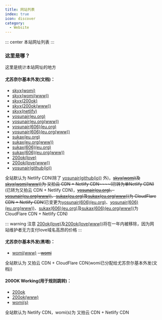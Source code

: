 ```yaml
---
title: 网站列表
index: true
icon: discover
category:
  - Website
---
```


::: center
本站网址列表
:::

### 这里是哪？

这里是统计本站网址的地方

#### 尤苏奈尔基本外发(文档)：
 - [skyx(womi)](https://skyx.womi.ltd)
 - [skyx(womi(www))](https://www.skyx.womi.ltd)
 - [skyx(200ok)](https://skyx.200ok.work)
 - [skyx(200ok(www))](https://www.skyx.200ok.work)
 - [skyx(netlify)](https://skyx-main.netlify.app)
 - [yosunair(eu.org)](https://yosunair.eu.org)
 - [yosunair(eu.org(www))](https://www.yosunair.eu.org)
 - [yosunair(606)(eu.org)](https://yosunair606.eu.org)
 - [yosunair(606)(eu.org(www))](https://www.yosunair606.eu.org)
 - [sukax(eu.org)](https://sukax.eu.org)
 - [sukax(eu.org(www))](https://www.sukax.eu.org)
 - [sukax(606)(eu.org)](https://sukax606.eu.org)
 - [sukax(606)(eu.org(www))](https://www.sukax606.eu.org)
 - [200ok(love)](https://200ok.love)
 - [200ok(love(www))](https://www.200ok.love)
 - [yosunair(github(io))](https://yosunair.github.io)

全站默认为 Netlify CDN(除了 [yosunair(github(io))](https://yosunair.github.io) 外)，~~[skyx(womi)](https://skyx.womi.ltd)及[skyx(womi(www))](https://www.skyx.womi.ltd)为 又拍云 CDN + Netlify CDN~~~~(已转为单Netlify CDN)~~(已转为又拍云 CDN + Netlify CDN)，~~[yosunair(eu.org)](https://yosunair.eu.org)、[yosunair(eu.org(www))](https://www.yosunair.eu.org)、[sukax(eu.org)](https://sukax.eu.org)及[sukax(eu.org(www))](https://www.sukax.eu.org)为 CloudFlare CDN + Netlify CDN~~(已变更为[yosunair(606)(eu.org)](https://yosunair606.eu.org)、[yosunair(606)(eu.org(www))](https://www.yosunair606.eu.org)、[sukax(606)(eu.org)](https://sukax606.eu.org)及[sukax(606)(eu.org(www))](https://www.sukax606.eu.org)为 CloudFlare CDN + Netlify CDN)

::: warning 注意
[200ok(love)](https://200ok.love)及[200ok(love(www))](https://www.200ok.love)将在一年内被移除，因为网站维护者无力支付love域名高昂的价格
:::

#### 尤苏奈尔基本外发(黑塔)：
 - [womi(www)](https://www.womi.ltd)
 ~~- [womi](https://womi.ltd)~~

全站默认为 又拍云 CDN + CloudFlare CDN(womi已分配给尤苏奈尔基本外发(文档))

#### 200OK Working(用于规则跳转)：
 - [200ok](https://200ok.work)
 - [200ok(www)](https://www.200ok.work)
 - [womi(s)](https://s.womi.ltd)

全站默认为 Netlify CDN，womi(s)为 又拍云 CDN + Netlify CDN
